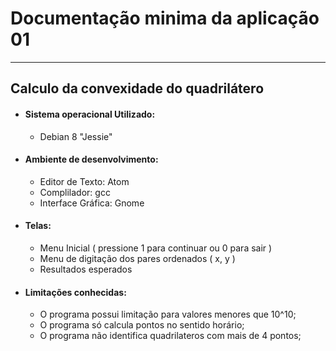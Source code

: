 # Documentação minima da aplicação 01

----

## Calculo da convexidade do quadrilátero

* #### Sistema operacional Utilizado:
  * Debian 8 "Jessie"
  
* #### Ambiente de desenvolvimento: 
  * Editor de Texto: Atom
  * Complilador: gcc
  * Interface Gráfica: Gnome
* #### Telas:
  * Menu Inicial ( pressione 1 para continuar ou 0 para sair )
  
  <img>
  
  * Menu de digitação dos pares ordenados ( x, y )
  
  <img>
  
  * Resultados esperados
  
  <img>
  
* #### Limitações conhecidas:
  * O programa possui limitação para valores menores que 10^10;
  * O programa só calcula pontos no sentido horário;
  * O programa não identifica quadrilateros com mais de 4 pontos;
